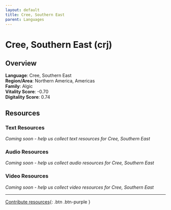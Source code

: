 ```yaml
---
layout: default
title: Cree, Southern East
parent: Languages
---
```


# Cree, Southern East (crj)

## Overview

**Language**: Cree, Southern East  
**Region/Area**: Northern America, Americas  
**Family**: Algic  
**Vitality Score**: -0.70  
**Digitality Score**: 0.74  

## Resources

### Text Resources
*Coming soon - help us collect text resources for Cree, Southern East*

### Audio Resources
*Coming soon - help us collect audio resources for Cree, Southern East*

### Video Resources
*Coming soon - help us collect video resources for Cree, Southern East*

---

[Contribute resources](https://fairtrain.github.io/){: .btn .btn-purple }
